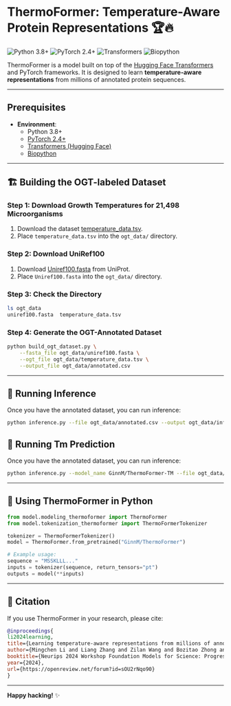 # ThermoFormer: Temperature-Aware Protein Representations 🏆🔥

![Python 3.8+](https://img.shields.io/badge/Python-3.8%2B-blue.svg?style=flat-square)
![PyTorch 2.4+](https://img.shields.io/badge/PyTorch-2.4%2B-orange.svg?style=flat-square)
![Transformers](https://img.shields.io/badge/HF%20Transformers-compatible-green.svg?style=flat-square)
![Biopython](https://img.shields.io/badge/Biopython-yes-brightgreen.svg?style=flat-square)

ThermoFormer is a model built on top of the [Hugging Face Transformers](https://github.com/huggingface/transformers) and PyTorch frameworks. It is designed to learn **temperature-aware representations** from millions of annotated protein sequences. 

---

## Prerequisites

- **Environment**:  
  - Python 3.8+
  - [PyTorch 2.4+](https://pytorch.org)
  - [Transformers (Hugging Face)](https://github.com/huggingface/transformers)
  - [Biopython](https://biopython.org/)

---

## 🏗️ Building the OGT-labeled Dataset

### Step 1: Download Growth Temperatures for 21,498 Microorganisms
1. Download the dataset [temperature_data.tsv](https://zenodo.org/records/1175609).  
2. Place `temperature_data.tsv` into the `ogt_data/` directory.

### Step 2: Download UniRef100
1. Download [Uniref100.fasta](https://www.uniprot.org/help/downloads) from UniProt.  
2. Place `Uniref100.fasta` into the `ogt_data/` directory.

### Step 3: Check the Directory
```bash
ls ogt_data
uniref100.fasta  temperature_data.tsv
```

### Step 4: Generate the OGT-Annotated Dataset
```bash
python build_ogt_dataset.py \
    --fasta_file ogt_data/uniref100.fasta \
    --ogt_file ogt_data/temperature_data.tsv \
    --output_file ogt_data/annotated.csv
```

---

## 🚀 Running Inference
Once you have the annotated dataset, you can run inference:

```bash
python inference.py --file ogt_data/annotated.csv --output ogt_data/infer.csv
```

## 🚀 Running Tm Prediction
Once you have the annotated dataset, you can run inference:

```bash
python inference.py --model_name GinnM/ThermoFormer-TM --file ogt_data/annotated.csv --output ogt_data/infer.csv
```

---

## 🧪 Using ThermoFormer in Python

```python
from model.modeling_thermoformer import ThermoFormer
from model.tokenization_thermoformer import ThermoFormerTokenizer

tokenizer = ThermoFormerTokenizer()
model = ThermoFormer.from_pretrained("GinnM/ThermoFormer")

# Example usage:
sequence = "MSSKLLL..."
inputs = tokenizer(sequence, return_tensors="pt")
outputs = model(**inputs)
```

---

## 📜 Citation

If you use ThermoFormer in your research, please cite:

```bibtex
@inproceedings{
li2024learning,
title={Learning temperature-aware representations from millions of annotated protein sequences},
author={Mingchen Li and Liang Zhang and Zilan Wang and Bozitao Zhong and Pan Tan and Jiabei Cheng and Bingxin Zhou and Liang Hong and Huiqun Yu},
booktitle={Neurips 2024 Workshop Foundation Models for Science: Progress, Opportunities, and Challenges},
year={2024},
url={https://openreview.net/forum?id=sOU2rNqo90}
}
```

---

**Happy hacking!** ✨
